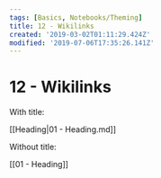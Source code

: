 ```yaml
---
tags: [Basics, Notebooks/Theming]
title: 12 - Wikilinks
created: '2019-03-02T01:11:29.424Z'
modified: '2019-07-06T17:35:26.141Z'
---
```


# 12 - Wikilinks

With title:

[[Heading|01 - Heading.md]]

Without title:

[[01 - Heading]]
